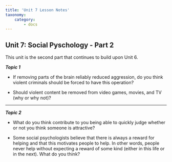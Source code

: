 ```yaml
---
title: 'Unit 7 Lesson Notes'
taxonomy:
    category:
        - docs
---
```



## Unit 7: Social Pyschology - Part 2

This unit is the second part that continues to build upon Unit 6.

***Topic 1***

 - If removing parts of the brain reliably reduced aggression, do you think violent criminals should be forced to have this operation?

 - Should violent content be removed from video games, movies, and TV (why or why not)?

---

***Topic 2***

 - What do you think contribute to you being able to quickly judge whether or not you think someone is attractive?

 - Some social psychologists believe that there is always a reward for helping and that this motivates people to help. In other words, people never help without expecting a reward of some kind (either in this life or in the next). What do you think?
